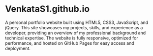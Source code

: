 # VenkataS1.github.io
A personal portfolio website built using HTML5, CSS3, JavaScript, and jQuery. This site showcases my projects, skills, and experience as a developer, providing an overview of my professional background and technical expertise. The website is fully responsive, optimized for performance, and hosted on GitHub Pages for easy access and deployment.